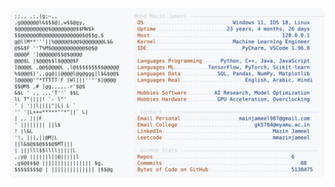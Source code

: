 <picture>
  <source srcset="https://raw.githubusercontent.com/mmazinjameel/mmazinjameel/main/dark_mode.svg?v=1743415874" media="(prefers-color-scheme: dark)">
  <img src="https://raw.githubusercontent.com/mmazinjameel/mmazinjameel/main/light_mode.svg?v=1743415874">
</picture>
